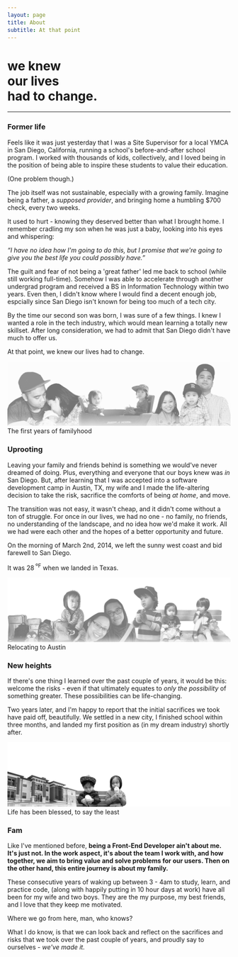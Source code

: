 ```yaml
---
layout: page
title: About
subtitle: At that point
---
```

<h1 class="home--subtitle text--bold">we knew<br>our lives<br> had to change.</h1>
<hr class="divider--gray">

### Former life

Feels like it was just yesterday that I was a Site Supervisor for a local YMCA in San Diego, California, running a school's before-and-after school program. I worked with thousands of kids, collectively, and I loved being in the position of being able to inspire these students to value their education.

(One problem though.)

The job itself was not sustainable, especially with a growing family. Imagine being a father, a _supposed provider_, and bringing home a humbling $700 check, every two weeks.

It used to hurt - knowing they deserved better than what I brought home. I remember cradling my son when he was just a baby, looking into his eyes and whispering:

_<span class="accent--cool">“</span>I have no idea how I'm going to do this, but I promise that we're going to give you the best life you could possibly have.<span class="accent--cool">”</span>_

The guilt and fear of not being a 'great father' led me back to school (while still working full-time). Somehow I was able to accelerate through another undergrad program and received a BS in Information Technology within two years. Even then, I didn't know where I would find a decent enough job, espcially since San Diego isn't known for being too much of a tech city.

By the time our second son was born, I was sure of a few things. I knew I wanted a role in the tech industry, which would mean learning a totally new skillset. After long consideration, we had to admit that San Diego didn't have much to offer us.

At that point, we knew our lives had to change.

<img class="img--FULL" src="assets/fam-collage-1.png" alt="The first years of familyhood">
<figcaption>The first years of familyhood</figcaption>

### Uprooting

Leaving your family and friends behind is something we would've never dreamed of doing. Plus, everything and everyone that our boys knew was _in_ San Diego. But, after learning that I was accepted into a software development camp in Austin, TX, my wife and I made the life-altering decision to take the risk, sacrifice the comforts of being _at home_, and move.

The transition was not easy, it wasn't cheap, and it didn't come without a ton of struggle. For once in our lives, we had no one - no family, no friends, no understanding of the landscape, and no idea how we'd make it work. All we had were each other and the hopes of a better opportunity and future. 

On the morning of March 2nd, 2014, we left the sunny west coast and bid farewell to San Diego.

It was 28<sup> ºF</sup> when we landed in Texas.

<img class="img--FULL" src="assets/fam-collage-2.png" alt="Relocating to Austin">
<figcaption>Relocating to Austin</figcaption>

### New heights

If there's one thing I learned over the past couple of years, it would be this: welcome the risks - even if that ultimately equates to _only the possibility_ of something greater. These possibilities can be life-changing.

Two years later, and I'm happy to report that the initial sacrifices we took have paid off, beautifully. We settled in a new city, I finished school within three months, and landed my first position as (in my dream industry) shortly after. 

<img class="img--FULL" src="assets/fam-collage-3.png" alt="">
<figcaption>Life has been blessed, to say the least</figcaption>

### Fam

Like I've mentioned before, **being a Front-End Developer ain't about me. It's just not. In the work aspect, it's about the team I work with, and how together, we aim to bring value and solve problems for our users.  Then on the other hand, this entire journey is about my family.**

These consecutive years of waking up between 3 - 4am to study, learn, and practice code, (along with happily putting in 10 hour days at work) have all been for my wife and two boys. They are the my purpose, my best friends, and I love that they keep me motivated.

Where we go from here, man, who knows?

What I do know, is that we can look back and reflect on the sacrifices and risks that we took over the past couple of years, and proudly say to ourselves -  *we've made it.*
